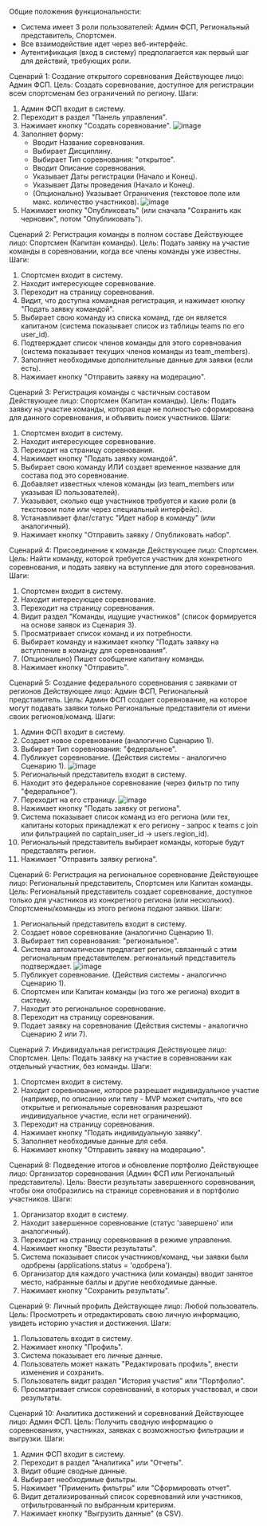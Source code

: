 Общие положения функциональности:
   - Система имеет 3 роли пользователей: Админ ФСП, Региональный представитель, Спортсмен.
   - Все взаимодействие идет через веб-интерфейс.
   - Аутентификация (вход в систему) предполагается как первый шаг для действий, требующих роли.


Сценарий 1: Создание открытого соревнования
Действующее лицо: Админ ФСП.
Цель: Создать соревнование, доступное для регистрации всем спортсменам без ограничений по региону.
Шаги:
   1) Админ ФСП входит в систему.
   2) Переходит в раздел "Панель управления".
   3) Нажимает кнопку "Создать соревнование".
   ![image](https://github.com/user-attachments/assets/73f9d566-132c-4d12-9e20-2dfb420d776f)
   5) Заполняет форму:
      - Вводит Название соревнования.
      - Выбирает Дисциплину.
      - Выбирает Тип соревнования: "открытое".
      - Вводит Описание соревнования.
      - Указывает Даты регистрации (Начало и Конец).
      - Указывает Даты проведения (Начало и Конец).
      - (Опционально) Указывает Ограничения (текстовое поле или макс. количество участников).
   ![image](https://github.com/user-attachments/assets/3436ab05-2db5-464d-aae9-021abf247faf)
   6) Нажимает кнопку "Опубликовать" (или сначала "Сохранить как черновик", потом "Опубликовать").


Сценарий 2: Регистрация команды в полном составе
Действующее лицо: Спортсмен (Капитан команды).
Цель: Подать заявку на участие команды в соревновании, когда все члены команды уже известны.
Шаги:
   1) Спортсмен входит в систему.
   2) Находит интересующее соревнование.
   3) Переходит на страницу соревнования.
   4) Видит, что доступна командная регистрация, и нажимает кнопку "Подать заявку командой".
   5) Выбирает свою команду из списка команд, где он является капитаном (система показывает список из таблицы teams по его user_id).
   6) Подтверждает список членов команды для этого соревнования (система показывает текущих членов команды из team_members).
   7) Заполняет необходимые дополнительные данные для заявки (если есть).
   8) Нажимает кнопку "Отправить заявку на модерацию".


Сценарий 3: Регистрация команды с частичным составом
Действующее лицо: Спортсмен (Капитан команды).
Цель: Подать заявку на участие команды, которая еще не полностью сформирована для данного соревнования, и объявить поиск участников.
Шаги:
   1) Спортсмен входит в систему.
   2) Находит интересующее соревнование.
   3) Переходит на страницу соревнования.
   4) Нажимает кнопку "Подать заявку командой".
   5) Выбирает свою команду ИЛИ создает временное название для состава под это соревнование.
   6) Добавляет известных членов команды (из team_members или указывая ID пользователей).
   7) Указывает, сколько еще участников требуется и какие роли (в текстовом поле или через специальный интерфейс).
   8) Устанавливает флаг/статус "Идет набор в команду" (или аналогичный).
   9) Нажимает кнопку "Отправить заявку / Опубликовать набор".

Сценарий 4: Присоединение к команде
Действующее лицо: Спортсмен.
Цель: Найти команду, которой требуется участник для конкретного соревнования, и подать заявку на вступление для этого соревнования.
Шаги:
   1) Спортсмен входит в систему.
   2) Находит интересующее соревнование.
   3) Переходит на страницу соревнования.
   4) Видит раздел "Команды, ищущие участников" (список формируется на основе заявок из Сценария 3).
   5) Просматривает список команд и их потребности.
   6) Выбирает команду и нажимает кнопку "Подать заявку на вступление в команду для соревнования".
   7) (Опционально) Пишет сообщение капитану команды.
   8) Нажимает кнопку "Отправить".


Сценарий 5: Создание федерального соревнования с заявками от регионов
Действующее лицо: Админ ФСП, Региональный представитель.
Цель: Админ ФСП создает соревнование, на которое могут подавать заявки только Региональные представители от имени своих регионов/команд.
Шаги:
   1) Админ ФСП входит в систему.
   2) Создает новое соревнование (аналогично Сценарию 1).
   3) Выбирает Тип соревнования: "федеральное".
   4) Публикует соревнование. (Действия системы - аналогично Сценарию 1).
![image](https://github.com/user-attachments/assets/1b7d9b98-1c4b-4aea-a7d4-a43c1aa44aae)
   6) Региональный представитель входит в систему.
   7) Находит это федеральное соревнование (через фильтр по типу "федеральное").
   8) Переходит на его страницу.
![image](https://github.com/user-attachments/assets/8be40e5e-fa9c-42ff-a2ea-7268848cd804)
   10) Нажимает кнопку "Подать заявку от региона".
   11) Система показывает список команд из его региона (или тех, капитаны которых принадлежат к его региону - запрос к teams с join или фильтрацией по captain_user_id -> users.region_id).
   12) Региональный представитель выбирает команды, которые будут представлять регион.
   13) Нажимает "Отправить заявку региона".


Сценарий 6: Регистрация на региональное соревнование
Действующее лицо: Региональный представитель, Спортсмен или Капитан команды.
Цель: Региональный представитель создает соревнование, доступное только для участников из конкретного региона (или нескольких). Спортсмены/команды из этого региона подают заявки.
Шаги:
   1) Региональный представитель входит в систему.
   2) Создает новое соревнование (аналогично Сценарию 1).
   3) Выбирает тип соревнования: "региональное".
   4) Система автоматически предлагает регион, связанный с этим региональным представителем. региональный представитель подтверждает.
   ![image](https://github.com/user-attachments/assets/89cc3a77-4375-4ac9-87fa-10e44152c58a)
   6) Публикует соревнование. (Действия системы - аналогично Сценарию 1).
   7) Спортсмен или Капитан команды (из того же региона) входит в систему.
   8) Находит это региональное соревнование.
   9) Переходит на страницу соревнования.
   10) Подает заявку на соревнование (Действия системы - аналогично Сценарию 2 или 7).


Сценарий 7: Индивидуальная регистрация
Действующее лицо: Спортсмен.
Цель: Подать заявку на участие в соревновании как отдельный участник, без команды.
Шаги:
   1) Спортсмен входит в систему.
   2) Находит соревнование, которое разрешает индивидуальное участие (например, по описанию или типу - MVP может считать, что все открытые и региональные соревнования разрешают индивидуальное участие, если нет ограничений).
   3) Переходит на страницу соревнования.
   4) Нажимает кнопку "Подать индивидуальную заявку".
   5) Заполняет необходимые данные для себя.
   6) Нажимает кнопку "Отправить заявку на модерацию".


Сценарий 8: Подведение итогов и обновление портфолио
Действующее лицо: Организатор соревнования (Админ ФСП или Региональный представитель).
Цель: Ввести результаты завершенного соревнования, чтобы они отобразились на странице соревнования и в портфолио участников.
Шаги:
   1) Организатор входит в систему.
   2) Находит завершенное соревнование (статус 'завершено' или аналогичный).
   3) Переходит на страницу соревнования в режиме управления.
   4) Нажимает кнопку "Ввести результаты".
   5) Система показывает список участников/команд, чьи заявки были одобрены (applications.status = 'одобрена').
   6) Организатор для каждого участника (или команды) вводит занятое место, набранные баллы и другие необходимые данные.
   7) Нажимает кнопку "Сохранить результаты".


Сценарий 9: Личный профиль
Действующее лицо: Любой пользователь.
Цель: Просмотреть и отредактировать свою личную информацию, увидеть историю участия и достижения.
Шаги:
   1) Пользователь входит в систему.
   2) Нажимает кнопку "Профиль".
   3) Система показывает его личные данные.
   4) Пользователь может нажать "Редактировать профиль", внести изменения и сохранить.
   5) Пользователь видит раздел "История участия" или "Портфолио".
   6) Просматривает список соревнований, в которых участвовал, и свои результаты.


Сценарий 10: Аналитика достижений и соревнований
Действующее лицо: Админ ФСП.
Цель: Получить сводную информацию о соревнованиях, участниках, заявках с возможностью фильтрации и выгрузки.
Шаги:
   1) Админ ФСП входит в систему.
   2) Переходит в раздел "Аналитика" или "Отчеты".
   3) Видит общие сводные данные.
   4) Выбирает необходимые фильтры.
   5) Нажимает "Применить фильтры" или "Сформировать отчет".
   6) Видит детализированный список соревнований или участников, отфильтрованный по выбранным критериям.
   7) Нажимает кнопку "Выгрузить данные" (в CSV).







